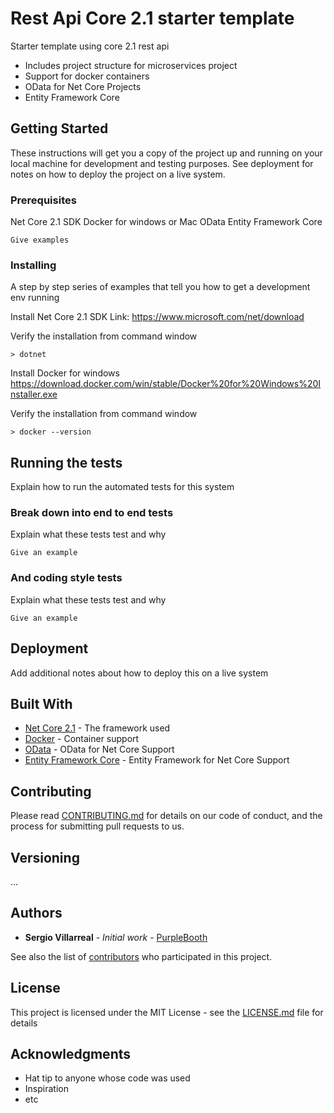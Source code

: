 # Rest Api Core 2.1 starter template

Starter template using core 2.1 rest api

- Includes project structure for microservices project
- Support for docker containers
- OData for Net Core Projects
- Entity Framework Core 

## Getting Started

These instructions will get you a copy of the project up and running on your local machine for development and testing purposes. 
See deployment for notes on how to deploy the project on a live system.

### Prerequisites

Net Core 2.1 SDK
Docker for windows or Mac 
OData
Entity Framework Core

```
Give examples
```

### Installing

A step by step series of examples that tell you how to get a development env running

Install Net Core 2.1 SDK Link: https://www.microsoft.com/net/download

Verify the installation from command window

```
> dotnet 
```

Install Docker for windows https://download.docker.com/win/stable/Docker%20for%20Windows%20Installer.exe

Verify the installation from command window

```
> docker --version
```


## Running the tests

Explain how to run the automated tests for this system

### Break down into end to end tests

Explain what these tests test and why

```
Give an example
```

### And coding style tests

Explain what these tests test and why

```
Give an example
```

## Deployment

Add additional notes about how to deploy this on a live system

## Built With

* [Net Core 2.1](https://www.microsoft.com/net/download) - The framework used
* [Docker](https://docs.docker.com/docker-for-windows/install/) - Container support
* [OData](https://www.nuget.org/packages/Microsoft.AspNetCore.OData/) - OData for Net Core Support
* [Entity Framework Core](https://www.nuget.org/packages/Microsoft.EntityFrameworkCore) - Entity Framework for Net Core Support

## Contributing

Please read [CONTRIBUTING.md](https://gist.github.com/PurpleBooth/b24679402957c63ec426) for details on our code of conduct, and the process for submitting pull requests to us.

## Versioning

...

## Authors

* **Sergio Villarreal** - *Initial work* - [PurpleBooth](https://github.com/ameser83)

See also the list of [contributors](https://github.com/your/project/contributors) who participated in this project.

## License

This project is licensed under the MIT License - see the [LICENSE.md](LICENSE.md) file for details

## Acknowledgments

* Hat tip to anyone whose code was used
* Inspiration
* etc
